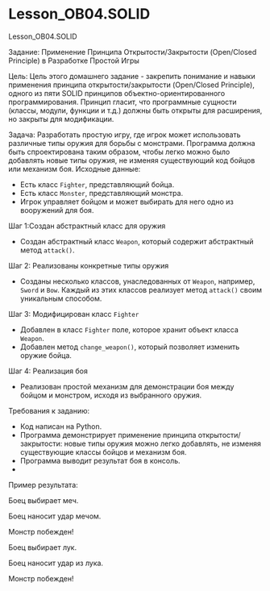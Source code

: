 # Lesson_OB04.SOLID
Lesson_OB04.SOLID

Задание: Применение Принципа Открытости/Закрытости (Open/Closed Principle) в Разработке Простой Игры

Цель: Цель этого домашнего задание - закрепить понимание и навыки применения принципа открытости/закрытости (Open/Closed Principle), одного из пяти SOLID принципов объектно-ориентированного программирования. Принцип гласит, что программные сущности (классы, модули, функции и т.д.) должны быть открыты для расширения, но закрыты для модификации.

Задача: Разработать простую игру, где игрок может использовать различные типы оружия для борьбы с монстрами. Программа должна быть спроектирована таким образом, чтобы легко можно было добавлять новые типы оружия, не изменяя существующий код бойцов или механизм боя.
Исходные данные:
- Есть класс `Fighter`, представляющий бойца.
- Есть класс `Monster`, представляющий монстра.
- Игрок управляет бойцом и может выбирать для него одно из вооружений для боя.

Шаг 1:Создан абстрактный класс для оружия
- Создан абстрактный класс `Weapon`, который содержит абстрактный метод `attack()`.

Шаг 2: Реализованы конкретные типы оружия
- Созданы несколько классов, унаследованных от `Weapon`, например, `Sword` и `Bow`. Каждый из этих классов реализует метод `attack()` своим уникальным способом.

Шаг 3: Модифицирован класс `Fighter`
- Добавлен в класс `Fighter` поле, которое хранит объект класса `Weapon`.
- Добавлен метод `change_weapon()`, который позволяет изменить оружие бойца.

Шаг 4: Реализация боя
- Реализован простой механизм для демонстрации боя между бойцом и монстром, исходя из выбранного оружия.

Требования к заданию:

- Код написан на Python.
- Программа демонстрирует применение принципа открытости/закрытости: новые типы оружия можно легко добавлять, не изменяя существующие классы бойцов и механизм боя.
- Программа выводит результат боя в консоль.
- 
Пример результата:

Боец выбирает меч.

Боец наносит удар мечом.

Монстр побежден!

Боец выбирает лук.

Боец наносит удар из лука.

Монстр побежден!
